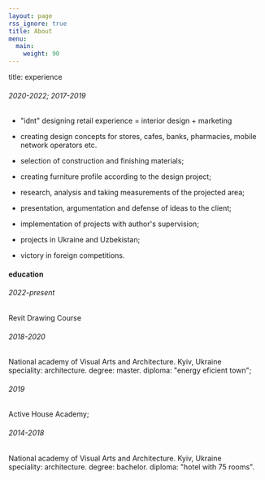 ```yaml
---
layout: page
rss_ignore: true
title: About
menu:
  main:
    weight: 90
---
```


title: experience


###### 2020-2022; 2017-2019

- "idnt" designing retail experience = interior design + marketing

- creating design concepts for stores, cafes, banks, pharmacies, mobile network operators etc.

- selection of construction and finishing materials;

- creating furniture profile according to the design project;

- research, analysis and taking measurements of the projected area;

- presentation, argumentation and defense of ideas to the client;

- implementation of projects with author's supervision;

- projects in Ukraine and Uzbekistan;

- victory in foreign competitions.

#### education  
  
###### 2022-present  
Revit Drawing Course  
  
###### 2018-2020  
  
National academy of Visual Arts and Architecture. Kyiv, Ukraine  
speciality: architecture. degree: master. diploma: "energy eficient town";  
  
###### 2019  
Active House Academy;  
  
###### 2014-2018  
  
National academy of Visual Arts and Architecture. Kyiv, Ukraine  
speciality: architecture. degree: bachelor. diploma: "hotel with 75 rooms".

